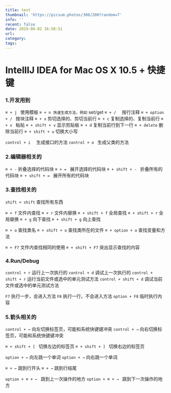 ```yaml
---
title: test
thumbnail: 'https://picsum.photos/300/200?random=7'
info: ''
recent: false
date: 2019-06-02 16:58:51
url:
category:
tags:
---
```


# IntellIJ IDEA for Mac OS X 10.5 + 快捷键

### 1.开发用到

`⌘ + j ` 使用模板
`⌘ + n 快速生成方法，例如` set/get
`⌘ + /  ` 按行注释
`⌘ + option + / ` 按块注释
`⌘ + x` 剪切选择的、剪切当前行
`⌘ + c` 复制选择的、复制当前行
`⌘ + v ` 粘贴
`⌘ + shift + v` 显示剪贴板
`⌘ + d` 复制当前行到下一行
`⌘ + delete` 删除当前行
`⌘ + shift + u` 切换大小写

`control + i  ` 生成接口的方法
`control + o ` 生成父类的方法

### 2.编辑器相关的

`⌘ + -` 折叠选择的代码块
`⌘ + = ` 展开选择的代码块
`⌘ + shift + - ` 折叠所有的代码块
`⌘ + shift + = ` 展开所有的代码块

### 3.查找相关的

`shift + shift` 查找所有东西

`⌘ + f` 文件内查找
`⌘ + r` 文件内替换
`⌘ + shift + f` 全局查找
`⌘ + shift + r` 全局替换
`⌘ + g` 向下查找
`⌘ + shift + g` 向上查找

`⌘ + o` 查找类名
`⌘ + shift + o` 查找类所在的文件
`⌘ + option + o` 查找变量和方法

`⌘ + F7` 文件内查找相同的使用
`⌘ + shift + F7` 突出显示查找的内容

### 4.Run/Debug

`control + r` 运行上一次执行的
`control + d` 调试上一次执行的
`control + shift + r` 运行当前文件或选中的单元测试方法
`control + shift + d` 调试当前文件或选中的单元测试方法

`F7` 执行一步，会进入方法
`F8` 执行一行，不会进入方法
`option + F8` 临时执行内容

### 5.箭头相关的

`control + ←` 向左切换标签页，可能和系统快键键冲突
`control + →` 向右切换标签页，可能和系统快键键冲突

`⌘ + shift + [ ` 切换左边的标签页
`⌘ + shift + ] ` 切换右边的标签页

`option + ←` 向左跳一个单词
`option + →` 向右跳一个单词

`⌘ + ←` 跳到行开头
`⌘ + →` 跳到行结尾

`option + ⌘ + ← ` 跳到上一次操作的地方
`option + ⌘ + → ` 跳到下一次操作的地方
